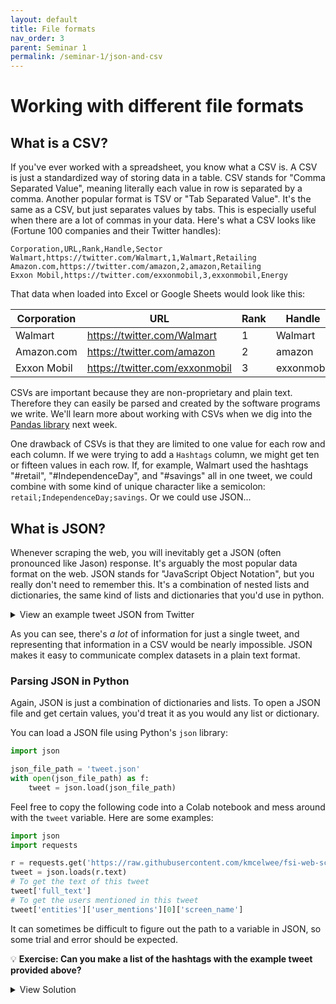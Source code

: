 ```yaml
---
layout: default
title: File formats
nav_order: 3
parent: Seminar 1
permalink: /seminar-1/json-and-csv
---
```


# Working with different file formats

## What is a CSV?

If you've ever worked with a spreadsheet, you know what a CSV is. A CSV is just
a standardized way of storing data in a table. CSV stands for "Comma Separated
Value", meaning literally each value in row is separated by a comma. Another 
popular format is TSV or "Tab Separated Value". It's the same as a CSV, but 
just separates values by tabs. This is especially useful when there are a lot
of commas in your data. Here's what a CSV looks like (Fortune 100 companies 
and their Twitter handles):

```
Corporation,URL,Rank,Handle,Sector
Walmart,https://twitter.com/Walmart,1,Walmart,Retailing
Amazon.com,https://twitter.com/amazon,2,amazon,Retailing
Exxon Mobil,https://twitter.com/exxonmobil,3,exxonmobil,Energy
```

That data when loaded into Excel or Google Sheets would look like this:

| Corporation | URL                            | Rank | Handle     | Sector    | 
|-------------|--------------------------------|------|------------|-----------| 
| Walmart     | https://twitter.com/Walmart    | 1    | Walmart    | Retailing | 
| Amazon.com  | https://twitter.com/amazon     | 2    | amazon     | Retailing | 
| Exxon Mobil | https://twitter.com/exxonmobil | 3    | exxonmobil | Energy    | 

CSVs are important because they are non-proprietary and plain text. Therefore
they can easily be parsed and created by the software programs we write. We'll
learn more about working with CSVs when we dig into the
[Pandas library](https://pandas.pydata.org/) next week.

One drawback of CSVs is that they are limited to one value for each row and each column. 
If we were trying to add a `Hashtags` column, we might get ten or fifteen
values in each row. If, for example, Walmart used the hashtags "#retail", 
"#IndependenceDay", and "#savings" all in one tweet, we could combine with some kind of unique
character like a semicolon: `retail;IndependenceDay;savings`. Or we could
use JSON...

## What is JSON?

Whenever scraping the web, you will inevitably get a JSON (often pronounced
like Jason) response. It's arguably the most popular data format on the web.
JSON stands for "JavaScript Object Notation", but you really don't need to 
remember this. It's a combination of nested lists and dictionaries, the same
kind of lists and dictionaries that you'd use in python.

<details>
<summary><a class="btn btn-blue">View an example tweet JSON from Twitter</a></summary>
<script src="https://gist.github.com/kmcelwee/e09c9f03930886b5958fca287e648e36.js"></script>
</details>

As you can see, there's *a lot* of information for just a single tweet, and 
representing that information in a CSV would be nearly impossible. JSON makes it
easy to communicate complex datasets in a plain text format.

### Parsing JSON in Python

Again, JSON is just a combination of dictionaries and lists. To open a JSON
file and get certain values, you'd treat it as you would any list or dictionary.

You can load a JSON file using Python's `json` library:

```python
import json

json_file_path = 'tweet.json'
with open(json_file_path) as f:
    tweet = json.load(json_file_path)

```

Feel free to copy the following code into a Colab notebook and mess around with the `tweet`
variable. Here are some examples:

```python
import json
import requests

r = requests.get('https://raw.githubusercontent.com/kmcelwee/fsi-web-scraping-seminar/main/data/tweet.json')
tweet = json.loads(r.text)
# To get the text of this tweet
tweet['full_text']
# To get the users mentioned in this tweet
tweet['entities']['user_mentions'][0]['screen_name']
```

It can sometimes be difficult to figure out the path to a variable in JSON, so
some trial and error should be expected.

💡 **Exercise: Can you make a list of the hashtags with the example tweet provided above?** 

<details>
<summary><a class="btn btn-purple">View Solution</a></summary>
<script src="https://gist.github.com/kmcelwee/6e8e20b4321bf2fe2e5ce7a7f171e396.js"></script>
</details>
